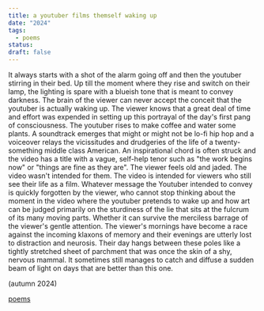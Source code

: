 ```yaml
---
title: a youtuber films themself waking up
date: "2024"
tags:
  - poems
status: 
draft: false
---
```



It always starts with a shot of the alarm going off and then the youtuber stirring in their bed. Up till the moment where they rise and switch on their lamp, the lighting is spare with a blueish tone that is meant to convey darkness. The brain of the viewer can never accept the conceit that the youtuber is actually waking up. The viewer knows that a great deal of time and effort was expended in setting up this portrayal of the day's first pang of consciousness. The youtuber rises to make coffee and water some plants. A soundtrack emerges that might or might not be lo-fi hip hop and a voiceover relays the vicissitudes and drudgeries of the life of a twenty-something middle class American. An inspirational chord is often struck and the video has a title with a vague, self-help tenor such as "the work begins now" or "things are fine as they are". The viewer feels old and jaded. The video wasn't intended for them. The video is intended for viewers who still see their life as a film. Whatever message the Youtuber intended to convey is quickly forgotten by the viewer, who cannot stop thinking about the moment in the video where the youtuber pretends to wake up and how art can be judged primarily on the sturdiness of the lie that sits at the fulcrum of its many moving parts. Whether it can survive the merciless barrage of the viewer's gentle attention. The viewer's mornings have become a race against the incoming klaxons of memory and their evenings are utterly lost to distraction and neurosis. Their day hangs between these poles like a tightly stretched sheet of parchment that was once the skin of a shy, nervous mammal. It sometimes still manages to catch and diffuse a sudden beam of light on days that are better than this one.

(autumn 2024)

[poems](poems.md)
